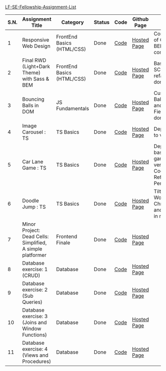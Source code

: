 #

[LF-SE-Fellowship-Assignment-List](https://nisan-shrestha.github.io/LF-SE-Fellowship-Assignment-List/)

<table id="assignments-table">
  <thead>
    <tr>
      <th>S.N.</th>
      <th style="width: 250px">Assignment Title</th>
      <th>Category</th>
      <th>Status</th>
      <th>Code</th>
      <th>Github Page</th>
      <th>Note</th>
    </tr>
  </thead>
  <tbody>
    <tr>
      <td>1</td>
      <td>Responsive Web Design</td>
      <td>FrontEnd Basics (HTML/CSS)</td>
      <td class="done">Done</td>
      <td>
        <a
          href="https://github.com/Nisan-Shrestha/LF-SE-Asgn-1-RWD"
          class="code-link"
          >Code</a
        >
      </td>
      <td>
        <a
          href="https://nisan-shrestha.github.io/LF-SE-Asgn-1-RWD/"
          class="hosted-link"
          >Hosted Page</a
        >
      </td>
      <td class="highlight">Conversion of CSS to BEM complete.</td>
    </tr>
    <tr>
      <td>2</td>
      <td>Final RWD (Light+Dark Theme) with Sass &amp; BEM</td>
      <td>FrontEnd Basics (HTML/CSS)</td>
      <td class="done">Done</td>
      <td>
        <a
          href="https://github.com/Nisan-Shrestha/LF-SE-Asgn-2-Final-RWD-multitheme"
          class="code-link"
          >Code</a
        >
      </td>
      <td>
        <a
          href="https://nisan-shrestha.github.io/LF-SE-Asgn-2-Final-RWD-multitheme/"
          class="hosted-link"
          >Hosted Page</a
        >
      </td>
      <td>Basic SCSS refactoring done.</td>
    </tr>
    <tr>
      <td>3</td>
      <td>Bouncing Balls in DOM</td>
      <td>JS Fundamentals</td>
      <td class="done">Done</td>
      <td>
        <a
          href="https://github.com/Nisan-Shrestha/Bouncy-Balls"
          class="code-link"
          >Code</a
        >
      </td>
      <td>
        <a
          href="https://nisan-shrestha.github.io/Bouncy-Balls/"
          class="hosted-link"
          >Hosted Page</a
        >
      </td>
      <td>Custom Ball Count and Force Field effect done.</td>
    </tr>
    <tr>
      <td>4</td>
      <td>Image Carousel : TS</td>
      <td>TS Basics</td>
      <td class="done">Done</td>
      <td>
        <a href="https://github.com/Nisan-Shrestha/Carousel" class="code-link"
          >Code</a
        >
      </td>
      <td>
        <a href="https://carousel-green-eta.vercel.app/" class="hosted-link"
          >Hosted Page</a
        >
      </td>
      <td class="highlight">Deployed to vercel.</td>
    </tr>
    <tr>
      <td>5</td>
      <td>Car Lane Game : TS</td>
      <td>TS Basics</td>
      <td class="done">Done</td>
      <td>
        <a
          href="https://github.com/Nisan-Shrestha/Quick-Canvas-Game"
          class="code-link"
          >Code</a
        >
      </td>
      <td>
        <a href="https://quick-canvas-game.vercel.app/" class="hosted-link"
          >Hosted Page</a
        >
      </td>
      <td>Deployed basic game to vercel, Code Refactor Pending.</td>
    </tr>
    <tr>
      <td>6</td>
      <td>Doodle Jump : TS</td>
      <td>TS Basics</td>
      <td class="done">Done</td>
      <td>
        <a
          href="https://github.com/Nisan-Shrestha/Doodle-Jump-Canvas-TS"
          class="code-link"
          >Code</a
        >
      </td>
      <td>
        <a href="https://doodle-jump-canvas-ts.vercel.app/" class="hosted-link"
          >Hosted Page</a
        >
      </td>
      <td class="highlight">
        Tilt to play Works on Chrome and Edge in mobile.
      </td>
    </tr>
    <tr>
      <td>7</td>
      <td>Minor Project: Dead Cells: Simplified, A simple platformer</td>
      <td>Frontend Finale</td>
      <td class="done">Done</td>
      <td>
        <a
          href="https://github.com/Nisan-Shrestha/platformer2d-dead-cells"
          class="code-link"
          >Code</a
        >
      </td>
      <td>
        <a
          href="https://platformer2d-dead-cells.vercel.app/"
          class="hosted-link"
          >Hosted Page</a
        >
      </td>
      <td></td>
    </tr>
    <tr>
      <td>8</td>
      <td>Database exercise: 1 (CRUD)</td>
      <td>Database</td>
      <td class="done">Done</td>
      <td>
        <a
          href="https://github.com/Nisan-Shrestha/LF-DB-Master/tree/main/Day1"
          class="code-link"
          >Code</a
        >
      </td>
      <td><a href="N/A" class="hosted-link NA">Hosted Page</a></td>
      <td></td>
    </tr>
    <tr>
      <td>9</td>
      <td>Database exercise: 2 (Sub Queries)</td>
      <td>Database</td>
      <td class="done">Done</td>
      <td>
        <a
          href="https://github.com/Nisan-Shrestha/LF-DB-Master/tree/main/Day2"
          class="code-link"
          >Code</a
        >
      </td>
      <td><a href="N/A" class="hosted-link NA">Hosted Page</a></td>
      <td></td>
    </tr>
    <tr>
      <td>10</td>
      <td>Database exercise: 3 (Joins and Window Functions)</td>
      <td>Database</td>
      <td class="done">Done</td>
      <td>
        <a
          href="https://github.com/Nisan-Shrestha/LF-DB-Master/tree/main/Day3"
          class="code-link"
          >Code</a
        >
      </td>
      <td><a href="N/A" class="hosted-link NA">Hosted Page</a></td>
      <td></td>
    </tr>
    <tr>
      <td>11</td>
      <td>Database exercise: 4 (Views and Procedures)</td>
      <td>Database</td>
      <td class="done">Done</td>
      <td>
        <a
          href="https://github.com/Nisan-Shrestha/LF-DB-Master/tree/main/Day4"
          class="code-link"
          >Code</a
        >
      </td>
      <td><a href="N/A" class="hosted-link NA">Hosted Page</a></td>
      <td></td>
    </tr>
  </tbody>
</table>
